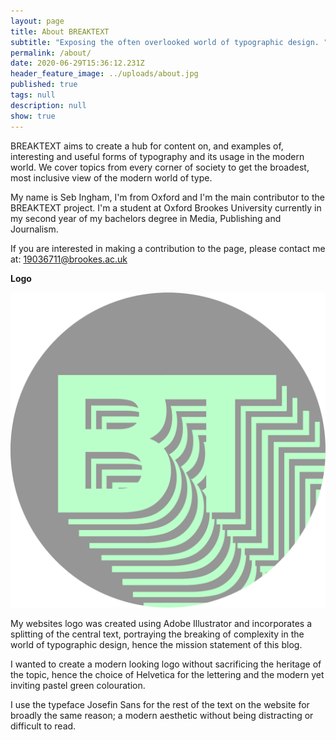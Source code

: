 ```yaml
---
layout: page
title: About BREAKTEXT
subtitle: "Exposing the often overlooked world of typographic design. "
permalink: /about/
date: 2020-06-29T15:36:12.231Z
header_feature_image: ../uploads/about.jpg
published: true
tags: null
description: null
show: true
---
```

BREAKTEXT aims to create a hub for content on, and examples of, interesting and useful forms of typography and its usage in the modern world. We cover topics from every corner of society to get the broadest, most inclusive view of the modern world of type. 

My name is Seb Ingham, I'm from Oxford and I'm the main contributor to the BREAKTEXT project. I'm a student at Oxford Brookes University currently in my second year of my bachelors degree in Media, Publishing and Journalism. 

If you are interested in making a contribution to the page, please contact me at: 19036711@brookes.ac.uk

**Logo**

![Full scale render of the BREAKTEXT logo & favicon. ](../uploads/breaktextlogosgreen-xxx-.png "Full scale render of the BREAKTEXT logo & favicon. ")

My websites logo was created using Adobe Illustrator and incorporates a splitting of the central text, portraying the breaking of complexity in the world of typographic design, hence the mission statement of this blog. 

I wanted to create a modern looking logo without sacrificing the heritage of the topic, hence the choice of Helvetica for the lettering and the modern yet inviting pastel green colouration.

I use the typeface Josefin Sans for the rest of the text on the website for broadly the same reason; a modern aesthetic without being distracting or difficult to read.